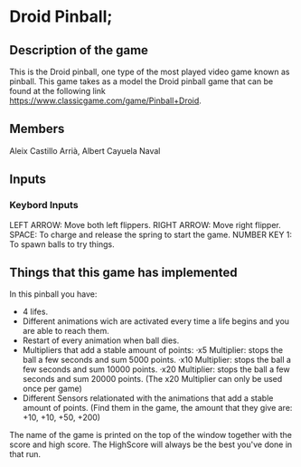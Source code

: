 # Droid Pinball; 

## Description of the game

This is the Droid pinball, one type of the most played video game known as pinball.
This game takes as a model the Droid pinball game that can be found at the following link https://www.classicgame.com/game/Pinball+Droid.

## Members
Aleix Castillo Arrià,
Albert Cayuela Naval

## Inputs

### Keybord Inputs

LEFT ARROW: Move both left flippers.
RIGHT ARROW: Move right flipper.
SPACE: To charge and release the spring to start the game.
NUMBER KEY 1: To spawn balls to try things.


## Things that this game has implemented

In this pinball you have:
- 4 lifes.
- Different animations wich are activated every time a life begins and you are able to reach them.
- Restart of every animation when ball dies.
- Multipliers that add a stable amount of points:
	·x5 Multiplier: stops the ball a few seconds and sum 5000 points.
	·x10 Multiplier: stops the ball a few seconds and sum 10000 points.
	·x20 Multiplier: stops the ball a few seconds and sum 20000 points.
(The x20 Multiplier can only be used once per game)
- Different Sensors relationated with the animations that add a stable amount of points.
(Find them in the game, the amount that they give are: +10, +10, +50, +200)

The name of the game is printed on the top of the window together with the score and high score.
The HighScore will always be the best you've done in that run.



